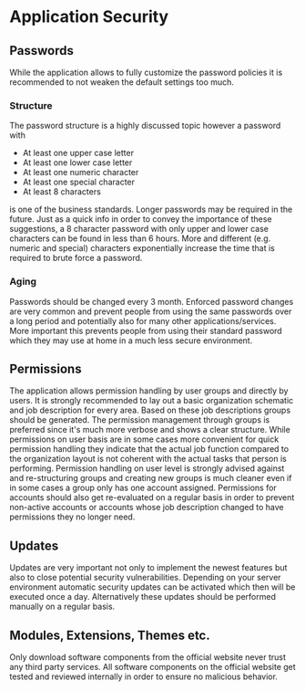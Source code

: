 # Application Security

## Passwords

While the application allows to fully customize the password policies it is recommended to not weaken the default settings too much.

### Structure

The password structure is a highly discussed topic however a password with

* At least one upper case letter
* At least one lower case letter
* At least one numeric character
* At least one special character
* At least 8 characters

is one of the business standards. Longer passwords may be required in the future. Just as a quick info in order to convey the importance of these suggestions, a 8 character password with only upper and lower case characters can be found in less than 6 hours. More and different (e.g. numeric and special) characters exponentially increase the time that is required to brute force a password.

### Aging

Passwords should be changed every 3 month. Enforced password changes are very common and prevent people from using the same passwords over a long period and potentially also for many other applications/services. More important this prevents people from using their standard password which they may use at home in a much less secure environment.

## Permissions

The application allows permission handling by user groups and directly by users. It is strongly recommended to lay out a basic organization schematic and job description for every area. Based on these job descriptions groups should be generated. The permission management through groups is preferred since it's much more verbose and shows a clear structure. While permissions on user basis are in some cases more convenient for quick permission handling they indicate that the actual job function compared to the organization layout is not coherent with the actual tasks that person is performing. Permission handling on user level is strongly advised against and re-structuring groups and creating new groups is much cleaner even if in some cases a group only has one account assigned. Permissions for accounts should also get re-evaluated on a regular basis in order to prevent non-active accounts or accounts whose job description changed to have permissions they no longer need.

## Updates

Updates are very important not only to implement the newest features but also to close potential security vulnerabilities. Depending on your server environment automatic security updates can be activated which then will be executed once a day. Alternatively these updates should be performed manually on a regular basis.

## Modules, Extensions, Themes etc.

Only download software components from the official website never trust any third party services. All software components on the official website get tested and reviewed internally in order to ensure no malicious behavior.